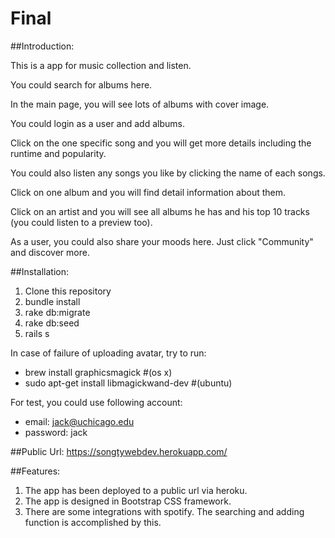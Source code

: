 # Final

##Introduction:

This is a app for music collection and listen.

You could search for albums here.

In the main page, you will see lots of albums with cover image.

You could login as a user and add albums.

Click on the one specific song and you will get more details including the runtime and popularity.

You could also listen any songs you like by clicking the name of each songs.

Click on one album and you will find detail information about them.

Click on an artist and you will see all albums he has and his top 10 tracks (you could listen to a preview too).

As a user, you could also share your moods here. Just click "Community" and discover more.

##Installation:

1. Clone this repository
2. bundle install
3. rake db:migrate 
4. rake db:seed
5. rails s

In case of failure of uploading avatar, try to run:

* brew install graphicsmagick #(os x)
* sudo apt-get install libmagickwand-dev #(ubuntu)

For test, you could use following account:
* email: jack@uchicago.edu
* password: jack

##Public Url:
https://songtywebdev.herokuapp.com/

##Features:
1. The app has been deployed to a public url via heroku.
2. The app is designed in Bootstrap CSS framework.
3. There are some integrations with spotify. The searching and adding function is accomplished by this.
